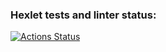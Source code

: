 ### Hexlet tests and linter status:
[![Actions Status](https://github.com/eropka11/frontend-project-lvl2/workflows/hexlet-check/badge.svg)](https://github.com/eropka11/frontend-project-lvl2/actions)
<script id="asciicast-439815" src="https://asciinema.org/a/439815.js" async></script>